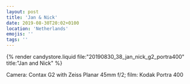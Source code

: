 ```yaml
---
layout: post
title: 'Jan & Nick'
date: 2019-08-30T20:02+0100
location: 'Netherlands'
emojis: ''
tags: ''
---
```


{% render candystore.liquid file:"20190830_38_jan_nick_g2_portra400" title:"Jan and Nick" %}

Camera: Contax G2 with Zeiss Planar 45mm f/2; film: Kodak Portra 400
